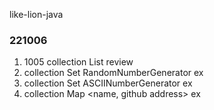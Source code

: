 like-lion-java


### 221006
1. 1005 collection List review
2. collection Set RandomNumberGenerator ex
3. collection Set ASCIINumberGenerator ex
4. collection Map <name, github address> ex


